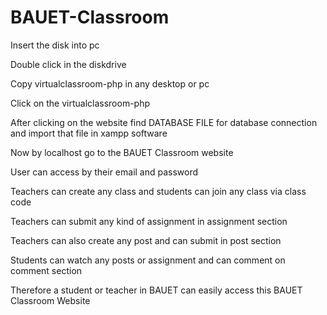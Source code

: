 # BAUET-Classroom
 Insert the disk into pc

 Double click in the diskdrive

 Copy virtualclassroom-php in any desktop or pc

 Click on the virtualclassroom-php

 After clicking on the website find DATABASE FILE for database connection and import that file in xampp software

Now by localhost go to the BAUET Classroom website

User can access by their email and password

Teachers can create any class and students can join any class via class code

Teachers can submit any kind of assignment in assignment section

Teachers can also create any post and can submit in post section

Students can watch any posts or assignment and can comment on comment section

Therefore a student or teacher in BAUET can easily access this BAUET Classroom Website
